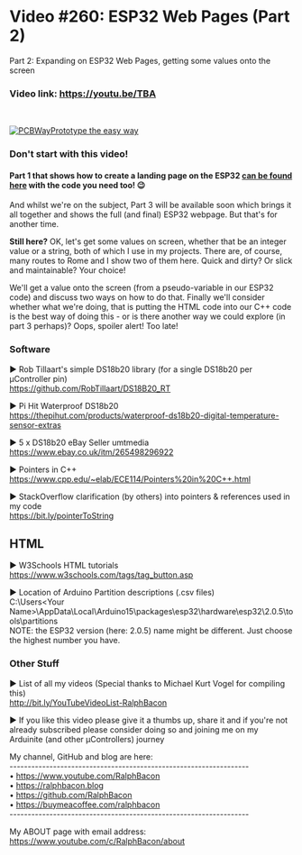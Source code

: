 # Video #260: ESP32 Web Pages (Part 2)
Part 2: Expanding on ESP32 Web Pages, getting some values onto the screen

### Video link: https://youtu.be/TBA
<br>  

[![PCBWayPrototype the easy way](https://user-images.githubusercontent.com/20911308/185422574-52a4e7db-c680-4dd2-87be-1f1dd1db6a65.gif "PCBWay - up to 20% Discount on 4 & 6-layer PCBs")](https://pcbway.com/)  

### Don't start with this video! 

#### Part 1 that shows how to create a landing page on the ESP32 [can be found here](https://bit.ly/Web_Enabled_ESP32_With_OTA) with the code you need too! 😉  

And whilst we're on the subject, Part 3 will be available soon which brings it all together and shows the full (and final) ESP32 webpage. But that's for another time.

**Still here?** OK, let's get some values on screen, whether that be an integer value or a string, both of which I use in my projects. There are, of course, many routes to Rome and I show two of them here. Quick and dirty? Or slick and maintainable? Your choice!  

We'll get a value onto the screen (from a pseudo-variable in our ESP32 code) and discuss two ways on how to do that. Finally we'll consider whether what we're doing, that is putting the HTML code into our C++ code is the best way of doing this - or is there another way we could explore (in part 3 perhaps)? Oops, spoiler alert! Too late!

### Software   
► Rob Tillaart's simple DS18b20 library (for a single DS18b20 per μController pin)  
https://github.com/RobTillaart/DS18B20_RT    

► Pi Hit Waterproof DS18b20  
https://thepihut.com/products/waterproof-ds18b20-digital-temperature-sensor-extras  

► 5 x DS18b20 eBay Seller umtmedia  
https://www.ebay.co.uk/itm/265498296922  

► Pointers in C++  
https://www.cpp.edu/~elab/ECE114/Pointers%20in%20C++.html  

► StackOverflow clarification (by others) into pointers & references used in my code  
https://bit.ly/pointerToString  

## HTML   
► W3Schools HTML tutorials  
https://www.w3schools.com/tags/tag_button.asp   

► Location of Arduino Partition descriptions (.csv files)  
C:\Users\<Your Name>\AppData\Local\Arduino15\packages\esp32\hardware\esp32\2.0.5\tools\partitions  
NOTE: the ESP32 version (here: 2.0.5) name might be different. Just choose the highest number you have.


### Other Stuff   
► List of all my videos
(Special thanks to Michael Kurt Vogel for compiling this)  
http://bit.ly/YouTubeVideoList-RalphBacon  

► If you like this video please give it a thumbs up, share it and if you're not already subscribed please consider doing so and joining me on my Arduinite (and other μControllers) journey

My channel, GitHub and blog are here:  
\------------------------------------------------------------------  
• https://www.youtube.com/RalphBacon  
• https://ralphbacon.blog  
• https://github.com/RalphBacon  
• https://buymeacoffee.com/ralphbacon  
\------------------------------------------------------------------

My ABOUT page with email address: https://www.youtube.com/c/RalphBacon/about
